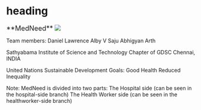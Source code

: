 <h1>heading</h1>
<font size=4>**MedNeed**</font>
<img src="C:\Users\Alby Saju\OneDrive\Desktop/to/teammembers.jpg">
<p>Team members:
 	Daniel Lawrence 
	Alby V Saju
	Abhigyan Arth

Sathyabama Institute of Science and Technology Chapter of GDSC
Chennai, INDIA

United Nations Sustainable Development Goals: 
  										    Good Health
										    Reduced Inequality</p>
<p>
	Note: MedNeed is divided into two parts:
The Hospital side (can be seen in the hospital-side branch)
The Health Worker side (can be seen in the healthworker-side branch)</p>										    
